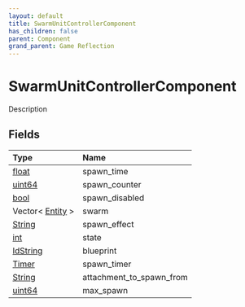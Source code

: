 ```yaml
---
layout: default
title: SwarmUnitControllerComponent
has_children: false
parent: Component
grand_parent: Game Reflection
---
```

# SwarmUnitControllerComponent
Description 

## Fields
| Type | Name |
|:-------------|:--------------|
| [float](/game-reflection/components/float.md) | spawn_time |
| [uint64](/game-reflection/components/uint64.md) | spawn_counter |
| [bool](/game-reflection/components/bool.md) | spawn_disabled |
| Vector< [Entity](/game-reflection/classes/entity.md) > | swarm |
| [String](/game-reflection/components/string.md) | spawn_effect |
| [int](/game-reflection/enums/int.md) | state |
| [IdString](/game-reflection/components/id_string.md) | blueprint |
| [Timer](/game-reflection/classes/timer.md) | spawn_timer |
| [String](/game-reflection/components/string.md) | attachment_to_spawn_from |
| [uint64](/game-reflection/components/uint64.md) | max_spawn |
